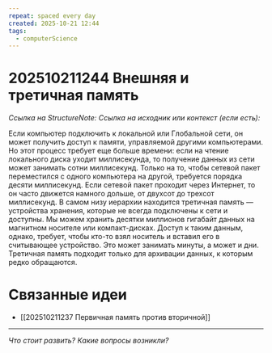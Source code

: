 ```yaml
---
repeat: spaced every day
created: 2025-10-21 12:44
tags:
  - computerScience
---
```

# 202510211244 Внешняя и третичная память

*Ссылка на StructureNote:*
*Ссылка на исходник или контекст (если есть):*

Если компьютер подключить к локальной или Глобальной сети, он может получить доступ к памяти, управляемой другими компьютерами. Но этот процесс требует еще больше времени: если на чтение локального диска уходит миллисекунда, то получение данных из сети может занимать сотни миллисекунд. Только на то, чтобы сетевой пакет переместился с одного компьютера на другой, требуется порядка десяти миллисекунд. Если сетевой пакет проходит через Интернет, то он часто движется намного дольше, от двухсот до трехсот миллисекунд. В самом низу иерархии находится третичная память — устройства хранения, которые не всегда подключены к сети и доступны. Мы можем хранить десятки миллионов гигабайт данных на магнитном носителе или компакт-дисках. Доступ к таким данным, однако, требует, чтобы кто-то взял носитель и вставил его в считывающее устройство. Это может занимать минуты, а может и дни. Третичная память подходит только для архивации данных, к которым редко обращаются.

# Связанные идеи

- [[202510211237 Первичная память против вторичной]]

---

*Что стоит развить? Какие вопросы возникли?*
